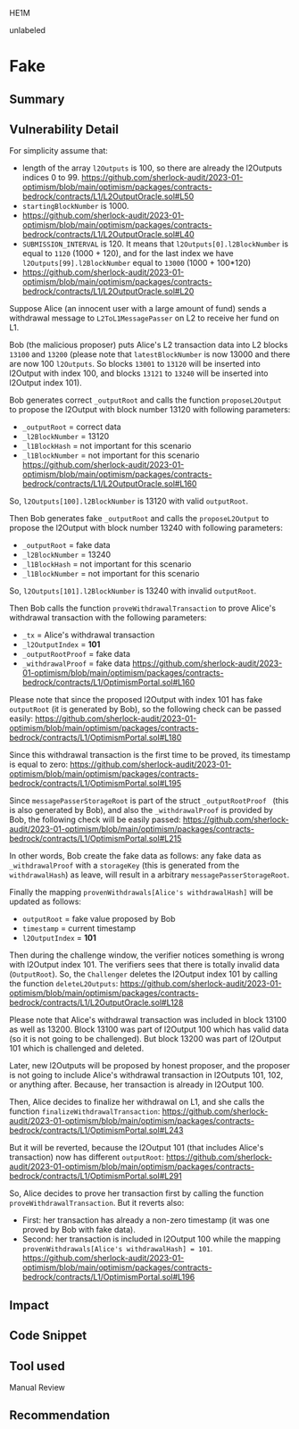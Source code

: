 HE1M

unlabeled

# Fake

## Summary

## Vulnerability Detail

For simplicity assume that:
 - length of the array `l2Outputs` is 100, so there are already the l2Outputs indices 0 to 99.
 https://github.com/sherlock-audit/2023-01-optimism/blob/main/optimism/packages/contracts-bedrock/contracts/L1/L2OutputOracle.sol#L50
 - `startingBlockNumber` is 1000.
 - https://github.com/sherlock-audit/2023-01-optimism/blob/main/optimism/packages/contracts-bedrock/contracts/L1/L2OutputOracle.sol#L40
 - `SUBMISSION_INTERVAL` is 120. It means that `l2Outputs[0].l2BlockNumber` is equal to `1120` (1000 + 120), and for the last index we have `l2Outputs[99].l2BlockNumber` equal to `13000` (1000 + 100*120)
 - https://github.com/sherlock-audit/2023-01-optimism/blob/main/optimism/packages/contracts-bedrock/contracts/L1/L2OutputOracle.sol#L20

Suppose Alice (an innocent user with a large amount of fund) sends a withdrawal message to `L2ToL1MessagePasser` on L2 to receive her fund on L1.

Bob (the malicious proposer) puts Alice's L2 transaction data into L2 blocks `13100` and `13200` (please note that `latestBlockNumber` is now 13000 and there are now 100 `l2Outputs`. So blocks `13001` to `13120` will be inserted into l2Output with index 100, and blocks `13121` to `13240` will be inserted into l2Output index 101). 

Bob generates correct `_outputRoot` and calls the function `proposeL2Output` to propose the l2Output with block number 13120 with following parameters:
 - `_outputRoot` = correct data
 - `_l2BlockNumber` = 13120
 - `_l1BlockHash` = not important for this scenario
 -  `_l1BlockNumber` = not important for this scenario
https://github.com/sherlock-audit/2023-01-optimism/blob/main/optimism/packages/contracts-bedrock/contracts/L1/L2OutputOracle.sol#L160

So, `l2Outputs[100].l2BlockNumber` is 13120 with valid `outputRoot`.

Then Bob generates fake `_outputRoot` and calls the `proposeL2Output` to propose the l2Output with block number 13240 with following parameters:
 - `_outputRoot` = fake data
 - `_l2BlockNumber` = 13240 
 - `_l1BlockHash` = not important for this scenario
 -  `_l1BlockNumber` = not important for this scenario
 
So, `l2Outputs[101].l2BlockNumber` is 13240 with invalid `outputRoot`.

Then Bob calls the function `proveWithdrawalTransaction` to prove Alice's withdrawal transaction with the following parameters:
 - `_tx` = Alice's withdrawal transaction
 - `_l2OutputIndex` = **101**
 - `_outputRootProof` = fake data 
 - `_withdrawalProof` = fake data
https://github.com/sherlock-audit/2023-01-optimism/blob/main/optimism/packages/contracts-bedrock/contracts/L1/OptimismPortal.sol#L160

Please note that since the proposed l2Output with index 101 has fake `outputRoot` (it is generated by Bob), so the following check can be passed easily:
https://github.com/sherlock-audit/2023-01-optimism/blob/main/optimism/packages/contracts-bedrock/contracts/L1/OptimismPortal.sol#L180

Since this withdrawal transaction is the first time to be proved, its timestamp is equal to zero:
https://github.com/sherlock-audit/2023-01-optimism/blob/main/optimism/packages/contracts-bedrock/contracts/L1/OptimismPortal.sol#L195

Since `messagePasserStorageRoot` is part of the struct `_outputRootProof ` (this is also generated by Bob), and also the `_withdrawalProof` is provided by Bob, the following check will be easily passed:
https://github.com/sherlock-audit/2023-01-optimism/blob/main/optimism/packages/contracts-bedrock/contracts/L1/OptimismPortal.sol#L215

In other words, Bob create the fake data as follows:
any fake data as `_withdrawalProof` with a `storageKey` (this is generated from the `withdrawalHash`) as leave, will result in a arbitrary `messagePasserStorageRoot`.


Finally the mapping `provenWithdrawals[Alice's withdrawalHash]` will be updated as follows:
 - `outputRoot` = fake value proposed by Bob
 - `timestamp` = current timestamp
 - `l2OutputIndex` = **101**

Then during the challenge window, the verifier notices something is wrong with l2Output index 101. The verifiers sees that there is totally invalid data (`OutputRoot`). So, the `Challenger` deletes the l2Output index 101 by calling the function `deleteL2Outputs`:
https://github.com/sherlock-audit/2023-01-optimism/blob/main/optimism/packages/contracts-bedrock/contracts/L1/L2OutputOracle.sol#L128

Please note that Alice's withdrawal transaction was included in block 13100 as well as 13200. Block 13100 was part of l2Output 100 which has valid data (so it is not going to be challenged). But block 13200 was part of l2Output 101 which is challenged and deleted. 

Later, new l2Outputs will be proposed by honest proposer, and the proposer is not going to include Alice's withdrawal transaction in l2Outputs 101, 102, or anything after. Because, her transaction is already in l2Output 100.

Then, Alice decides to finalize her withdrawal on L1, and she calls the function `finalizeWithdrawalTransaction`:
https://github.com/sherlock-audit/2023-01-optimism/blob/main/optimism/packages/contracts-bedrock/contracts/L1/OptimismPortal.sol#L243

But it will be reverted, because the l2Output 101 (that includes Alice's transaction) now has different `outputRoot`:
https://github.com/sherlock-audit/2023-01-optimism/blob/main/optimism/packages/contracts-bedrock/contracts/L1/OptimismPortal.sol#L291

So, Alice decides to prove her transaction first by calling the function `proveWithdrawalTransaction`. But it reverts also:
- First: her transaction has already a non-zero timestamp (it was one proved by Bob with fake data).
- Second: her transaction is included in l2Output 100 while the mapping `provenWithdrawals[Alice's withdrawalHash] = 101`.
https://github.com/sherlock-audit/2023-01-optimism/blob/main/optimism/packages/contracts-bedrock/contracts/L1/OptimismPortal.sol#L196

## Impact

## Code Snippet

## Tool used

Manual Review

## Recommendation
